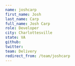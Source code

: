```yaml
---
name: joshcarp
first_name: Josh
last_name: Carp
full_name: Josh Carp
role: Developer
city: Charlottesville
state: VA
github: 
twitter: 
team: Delivery
redirect_from: /team/joshcarp
---
```

